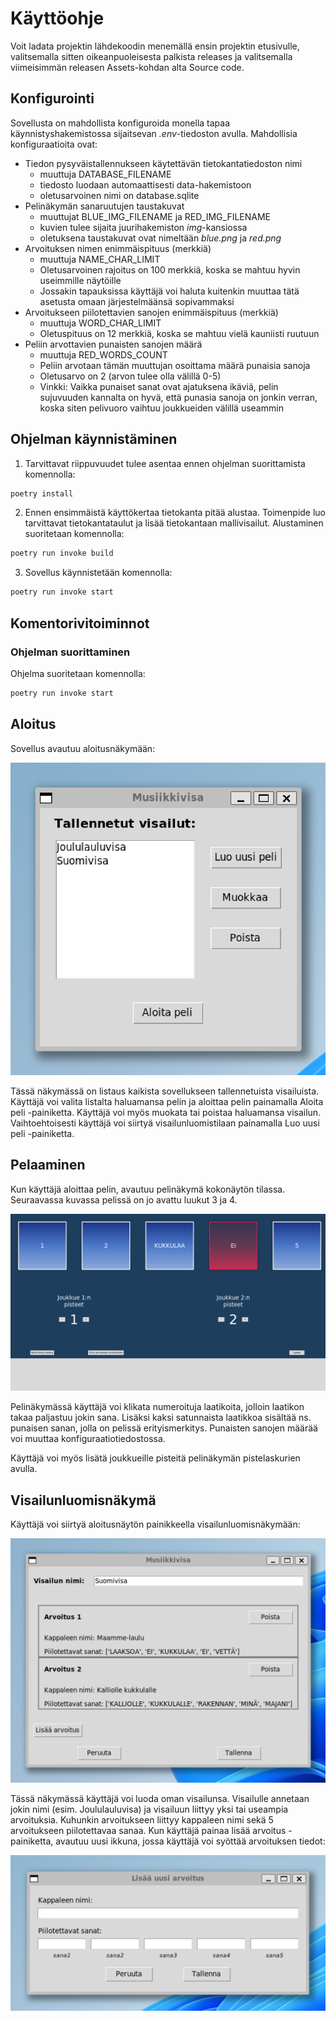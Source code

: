 # Käyttöohje

Voit ladata projektin lähdekoodin menemällä ensin projektin etusivulle, valitsemalla sitten oikeanpuoleisesta palkista releases ja valitsemalla viimeisimmän releasen Assets-kohdan alta Source code.

## Konfigurointi

Sovellusta on mahdollista konfiguroida monella tapaa käynnistyshakemistossa sijaitsevan _.env_-tiedoston avulla. Mahdollisia konfiguraatioita ovat:

- Tiedon pysyväistallennukseen käytettävän tietokantatiedoston nimi
  - muuttuja DATABASE_FILENAME
  - tiedosto luodaan automaattisesti data-hakemistoon
  - oletusarvoinen nimi on database.sqlite
- Pelinäkymän sanaruutujen taustakuvat
  - muuttujat BLUE_IMG_FILENAME ja RED_IMG_FILENAME
  - kuvien tulee sijaita juurihakemiston _img_-kansiossa
  - oletuksena taustakuvat ovat nimeltään _blue.png_ ja _red.png_
- Arvoituksen nimen enimmäispituus (merkkiä)
  - muuttuja NAME_CHAR_LIMIT
  - Oletusarvoinen rajoitus on 100 merkkiä, koska se mahtuu hyvin useimmille näytöille
  - Jossakin tapauksissa käyttäjä voi haluta kuitenkin muuttaa tätä asetusta omaan järjestelmäänsä sopivammaksi
- Arvoitukseen piilotettavien sanojen enimmäispituus (merkkiä)
  - muuttuja WORD_CHAR_LIMIT
  - Oletuspituus on 12 merkkiä, koska se mahtuu vielä kauniisti ruutuun
- Peliin arvottavien punaisten sanojen määrä
  - muuttuja RED_WORDS_COUNT
  - Peliin arvotaan tämän muuttujan osoittama määrä punaisia sanoja
  - Oletusarvo on 2 (arvon tulee olla välillä 0-5)
  - Vinkki: Vaikka punaiset sanat ovat ajatuksena ikäviä, pelin sujuvuuden kannalta on hyvä, että punasia sanoja on jonkin verran, koska siten pelivuoro vaihtuu joukkueiden välillä useammin

## Ohjelman käynnistäminen

1. Tarvittavat riippuvuudet tulee asentaa ennen ohjelman suorittamista komennolla:

```bash
poetry install
```

2. Ennen ensimmäistä käyttökertaa tietokanta pitää alustaa. Toimenpide luo tarvittavat tietokantataulut ja lisää tietokantaan mallivisailut. Alustaminen suoritetaan komennolla:

```bash
poetry run invoke build
```

3. Sovellus käynnistetään komennolla:

```bash
poetry run invoke start
```

## Komentorivitoiminnot

### Ohjelman suorittaminen

Ohjelma suoritetaan komennolla:

```bash
poetry run invoke start
```

## Aloitus
Sovellus avautuu aloitusnäkymään:

![Aloitusnäkymä](./kuvat/aloitusnakyma.png)

Tässä näkymässä on listaus kaikista sovellukseen tallennetuista visailuista. Käyttäjä voi valita listalta haluamansa pelin ja aloittaa pelin painamalla Aloita peli -painiketta. Käyttäjä voi myös muokata tai poistaa haluamansa visailun. Vaihtoehtoisesti käyttäjä voi siirtyä visailunluomistilaan painamalla Luo uusi peli -painiketta.


## Pelaaminen

Kun käyttäjä aloittaa pelin, avautuu pelinäkymä kokonäytön tilassa. Seuraavassa kuvassa pelissä on jo avattu luukut 3 ja 4.

![Pelinäkymä](./kuvat/pelinakyma.png)

Pelinäkymässä käyttäjä voi klikata numeroituja laatikoita, jolloin laatikon takaa paljastuu jokin sana. Lisäksi kaksi satunnaista laatikkoa sisältää ns. punaisen sanan, jolla on pelissä erityismerkitys. Punaisten sanojen määrää voi muuttaa konfiguraatiotiedostossa.

Käyttäjä voi myös lisätä joukkueille pisteitä pelinäkymän pistelaskurien avulla.


## Visailunluomisnäkymä

Käyttäjä voi siirtyä aloitusnäytön painikkeella visailunluomisnäkymään:

![Visailunluomisnäkymä](./kuvat/visailunluomisnakyma.png)

Tässä näkymässä käyttäjä voi luoda oman visailunsa. Visailulle annetaan jokin nimi (esim. Joululauluvisa) ja visailuun liittyy yksi tai useampia arvoituksia. Kuhunkin arvoitukseen liittyy kappaleen nimi sekä 5 arvoitukseen piilotettavaa sanaa. Kun käyttäjä painaa lisää arvoitus -painiketta, avautuu uusi ikkuna, jossa käyttäjä voi syöttää arvoituksen tiedot: 

![Uusi arvoitus -ikkuna](./kuvat/uusi_arvoitus.png)

